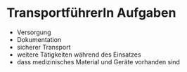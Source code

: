 # TransportführerIn Aufgaben
+ Versorgung
+ Dokumentation
+ sicherer Transport
+ weitere Tätigkeiten während des Einsatzes
+ dass medizinisches Material und Geräte vorhanden sind